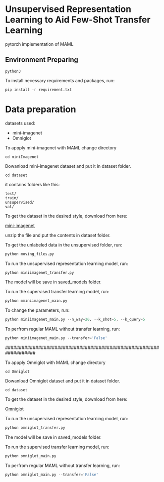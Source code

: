 # Unsupervised Representation Learning to Aid Few-Shot Transfer Learning
pytorch implementation of MAML

## Environment Preparing

```
python3
```

To install necessary requirements and packages, run:

```
pip install -r requirement.txt
```

# Data preparation

datasets used: 

* mini-imagenet
* Omniglot

To appply mini-imagenet with MAML change directory

```shell
cd miniImagenet
```

Dowanload mini-imagenet dataset and put it in dataset folder.

```shell
cd dataset
```

it contains folders like this:

```shell
test/
train/
unsupervised/
val/
```

To get the dataset in the desired style, download from here: 

<a href="https://drive.google.com/file/d/19a_6Krjjv3XCQwiZGqFtTdGb4KHMFl21/view?usp=sharing" target="_blank">mini-imagenet</a>

unzip the file and put the contents in dataset folder.

To get the unlabeled data in the unsupervised folder, run:

```python
python moving_files.py
```

To run the unsupervised representation learning model, run:

```python
python miniimagenet_transfer.py
```
The model will be save in saved_models folder.

To run the supervised transfer learning model, run:

```python
python mminiimagenet_main.py
```

To change the parameters, run:

```python
python miniimagenet_main.py --n_way=20, --k_shot=5, --k_query=5
```
To perfrom regular MAML without transfer learning, run: 
```python
python miniimagenet_main.py --transfer='False'
```

###################################################################

To appply Omniglot with MAML change directory

```shell
cd Omniglot
```

Dowanload Omniglot dataset and put it in dataset folder.

```shell
cd dataset
```

To get the dataset in the desired style, download from here: 

<a href="https://drive.google.com/file/d/1A_A8Huh4os6zzot8GMD5vBSqHc3wX9Fk/view?usp=sharing" target="_blank">Omniglot</a>

To run the unsupervised representation learning model, run:

```python
python omniglot_transfer.py
```
The model will be save in saved_models folder.

To run the supervised transfer learning model, run:

```python
python omniglot_main.py
```

To perfrom regular MAML without transfer learning, run: 
```python
python omniglot_main.py --transfer='False'
```
